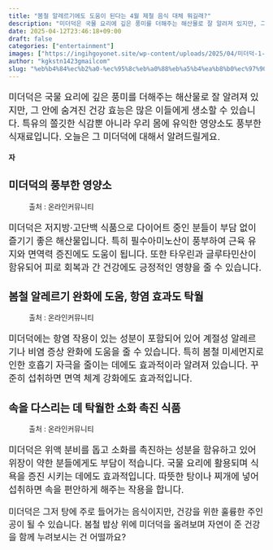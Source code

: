 ```yaml
---
title: "봄철 알레르기에도 도움이 된다는 4월 제철 음식 대체 뭐길래?"
description: "미더덕은 국물 요리에 깊은 풍미를 더해주는 해산물로 잘 알려져 있지만, 그 안에 숨겨진 건강 효능은 많은 이들에게 생소할 수 있습니다. 특유의 쫄깃한 식감뿐 아니라 우리 몸에 유익한 영양소도 풍부한 식재료입니다. 오늘은 그 미더덕에 대해서 알려드릴게요."
date: 2025-04-12T23:46:18+09:00
draft: false
categories: ["entertainment"]
images: ["https://ingihgoyonet.site/wp-content/uploads/2025/04/미더덕-1-1024x683.png", "https://ingihgoyonet.site/wp-content/uploads/2025/04/미더덕찜-1024x683.png", "https://ingihgoyonet.site/wp-content/uploads/2025/04/미더덕탕-1024x683.png"]
author: "kgkstn1423gmailcom"
slug: "%eb%b4%84%ec%b2%a0-%ec%95%8c%eb%a0%88%eb%a5%b4%ea%b8%b0%ec%97%90%eb%8f%84-%eb%8f%84%ec%9b%80%ec%9d%b4-%eb%90%9c%eb%8b%a4%eb%8a%94-4%ec%9b%94-%ec%a0%9c%ec%b2%a0-%ec%9d%8c%ec%8b%9d-%eb%8c%80%ec%b2%b4"
---
```


<p style="font-size:18px">미더덕은 국물 요리에 깊은 풍미를 더해주는 해산물로 잘 알려져 있지만, 그 안에 숨겨진 건강 효능은 많은 이들에게 생소할 수 있습니다. 특유의 쫄깃한 식감뿐 아니라 우리 몸에 유익한 영양소도 풍부한 식재료입니다. 오늘은 그 미더덕에 대해서 알려드릴게요.</p> <p><strong>자</strong></p> <h2 >미더덕의 풍부한 영양소</h2> <figure ><img src="https://ingihgoyonet.site/wp-content/uploads/2025/04/미더덕-1-1024x683.png" alt="" /><figcaption >출처 : 온라인커뮤니티</figcaption></figure> <p style="font-size:18px">미더덕은 저지방·고단백 식품으로 다이어트 중인 분들이 부담 없이 즐기기 좋은 해산물입니다. 특히 필수아미노산이 풍부하여 근육 유지와 면역력 증진에도 도움이 됩니다. 또한 타우린과 글루타민산이 함유되어 피로 회복과 간 건강에도 긍정적인 영향을 줄 수 있습니다.</p> <h2 >봄철 알레르기 완화에 도움, 항염 효과도 탁월</h2> <figure ><img src="https://ingihgoyonet.site/wp-content/uploads/2025/04/미더덕찜-1024x683.png" alt="" style="aspect-ratio:16/9;object-fit:cover"/><figcaption >출처 : 온라인커뮤니티</figcaption></figure> <p style="font-size:18px">미더덕에는 항염 작용이 있는 성분이 포함되어 있어 계절성 알레르기나 비염 증상 완화에 도움을 줄 수 있습니다. 특히 봄철 미세먼지로 인한 호흡기 자극을 줄이는 데에도 효과적이라 알려져 있습니다. 꾸준히 섭취하면 면역 체계 강화에도 효과적입니다.</p> <h2 >속을 다스리는 데 탁월한 소화 촉진 식품</h2> <figure ><img src="https://ingihgoyonet.site/wp-content/uploads/2025/04/미더덕탕-1024x683.png" alt="" /><figcaption >출처 : 온라인커뮤니티</figcaption></figure> <p style="font-size:18px">미더덕은 위액 분비를 돕고 소화를 촉진하는 성분을 함유하고 있어 위장이 약한 분들에게도 부담이 적습니다. 국물 요리에 활용되며 식욕을 증진 시키는 데에도 효과적입니다. 따뜻한 탕이나 찌개에 넣어 섭취하면 속을 편안하게 해주는 작용을 합니다.</p> <p style="font-size:17px">미더덕은 그저 탕에 주로 들어가는 음식이지만, 건강을 위한 훌륭한 주인공이 될 수 있습니다. 봄철 밥상 위에 미더덕을 올려보며 자연이 준 건강을 함께 누려보시는 건 어떨까요?</p>